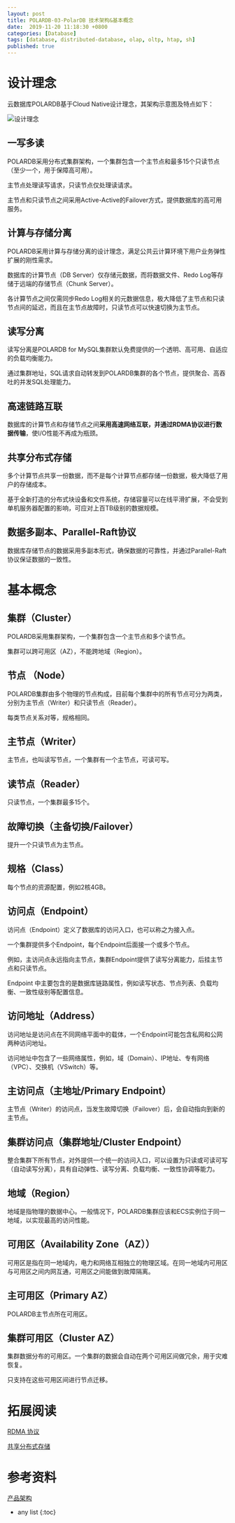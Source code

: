 ```yaml
---
layout: post
title: POLARDB-03-PolarDB 技术架构&基本概念
date:  2019-11-20 11:18:30 +0800
categories: [Database]
tags: [database, distributed-database, olap, oltp, htap, sh]
published: true
---
```


# 设计理念

云数据库POLARDB基于Cloud Native设计理念，其架构示意图及特点如下：

![设计理念](http://static-aliyun-doc.oss-cn-hangzhou.aliyuncs.com/assets/img/3008/1563427787861_zh-CN.png)

## 一写多读

POLARDB采用分布式集群架构，一个集群包含一个主节点和最多15个只读节点（至少一个，用于保障高可用）。

主节点处理读写请求，只读节点仅处理读请求。

主节点和只读节点之间采用Active-Active的Failover方式，提供数据库的高可用服务。

## 计算与存储分离

POLARDB采用计算与存储分离的设计理念，满足公共云计算环境下用户业务弹性扩展的刚性需求。

数据库的计算节点（DB Server）仅存储元数据，而将数据文件、Redo Log等存储于远端的存储节点（Chunk Server）。

各计算节点之间仅需同步Redo Log相关的元数据信息，极大降低了主节点和只读节点间的延迟，而且在主节点故障时，只读节点可以快速切换为主节点。

## 读写分离

读写分离是POLARDB for MySQL集群默认免费提供的一个透明、高可用、自适应的负载均衡能力。

通过集群地址，SQL请求自动转发到POLARDB集群的各个节点，提供聚合、高吞吐的并发SQL处理能力。

## 高速链路互联

数据库的计算节点和存储节点之间**采用高速网络互联，并通过RDMA协议进行数据传输**，使I/O性能不再成为瓶颈。

## 共享分布式存储

多个计算节点共享一份数据，而不是每个计算节点都存储一份数据，极大降低了用户的存储成本。

基于全新打造的分布式块设备和文件系统，存储容量可以在线平滑扩展，不会受到单机服务器配置的影响，可应对上百TB级别的数据规模。

## 数据多副本、Parallel-Raft协议

数据库存储节点的数据采用多副本形式，确保数据的可靠性，并通过Parallel-Raft协议保证数据的一致性。


# 基本概念

## 集群（Cluster）		

POLARDB采用集群架构，一个集群包含一个主节点和多个读节点。

集群可以跨可用区（AZ），不能跨地域（Region）。

## 节点	（Node）	

POLARDB集群由多个物理的节点构成，目前每个集群中的所有节点可分为两类，分别为主节点（Writer）和只读节点（Reader）。

每类节点关系对等，规格相同。

## 主节点（Writer）		

主节点，也叫读写节点，一个集群有一个主节点，可读可写。

## 读节点（Reader）		

只读节点，一个集群最多15个。

## 故障切换（主备切换/Failover）		

提升一个只读节点为主节点。

## 规格（Class）		

每个节点的资源配置，例如2核4GB。

## 访问点（Endpoint）		

访问点（Endpoint）定义了数据库的访问入口，也可以称之为接入点。

一个集群提供多个Endpoint，每个Endpoint后面接一个或多个节点。

例如，主访问点永远指向主节点，集群Endpoint提供了读写分离能力，后挂主节点和只读节点。

Endpoint 中主要包含的是数据库链路属性，例如读写状态、节点列表、负载均衡、一致性级别等配置信息。

## 访问地址（Address）		

访问地址是访问点在不同网络平面中的载体，一个Endpoint可能包含私网和公网两种访问地址。

访问地址中包含了一些网络属性，例如，域（Domain）、IP地址、专有网络 （VPC）、交换机（VSwitch）等。

## 主访问点（主地址/Primary Endpoint）		

主节点（Writer）的访问点，当发生故障切换（Failover）后，会自动指向到新的主节点。

## 集群访问点（集群地址/Cluster Endpoint）		

整合集群下所有节点，对外提供一个统一的访问入口，可以设置为只读或可读可写（自动读写分离），具有自动弹性、读写分离、负载均衡、一致性协调等能力。

## 地域（Region）		

地域是指物理的数据中心。一般情况下，POLARDB集群应该和ECS实例位于同一地域，以实现最高的访问性能。

## 可用区（Availability Zone（AZ））		

可用区是指在同一地域内，电力和网络互相独立的物理区域。在同一地域内可用区与可用区之间内网互通，可用区之间能做到故障隔离。

## 主可用区（Primary AZ）		

POLARDB主节点所在可用区。

## 集群可用区（Cluster AZ）		

集群数据分布的可用区。一个集群的数据会自动在两个可用区间做冗余，用于灾难恢复。

只支持在这些可用区间进行节点迁移。


# 拓展阅读

[RDMA 协议](https://houbb.github.io/2019/11/20/rdma-00-overview)

[共享分布式存储](https://houbb.github.io/2019/11/20/dsm-00-overview)

# 参考资料

[产品架构](https://help.aliyun.com/document_detail/58766.html?spm=a2c4g.11186623.6.546.4fec46f63KhNhc)

* any list
{:toc}